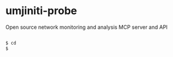 # umjiniti-probe
Open source network monitoring and analysis MCP server and API

```bash

$ cd 
$ 
```
